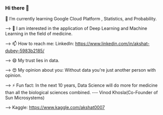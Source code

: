 ### Hi there 👋

<!--
**dubeyakshat07/dubeyakshat07** is a ✨ _special_ ✨ repository because its `README.md` (this file) appears on your GitHub profile.






--> 🌱 I’m currently learning Google Cloud Platform , Statistics, and Probability.

--> 🧐 I am interested in the application of Deep Learning and Machine Learning in the field of medicine.

--> 📫 How to reach me: LinkedIn: https://www.linkedin.com/in/akshat-dubey-5983b2185/

--> 😄 My trust lies in data.

--> 😍 My opinion about you: Without data you're just another person with opinion.

--> ⚡ Fun fact: In the next 10 years, Data Science will do more for medicine than all the biological sciences combined. --- Vinod Khosla(Co-Founder of Sun Microsystems) 

--> Kaggle: https://www.kaggle.com/akshat0007
